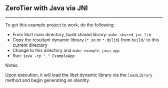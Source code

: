 ## ZeroTier with Java via JNI
***

To get this example project to work, do the following:

- From libzt main directory, build shared library: `make shared_jni_lib`
- Copy the resultant dynamic library (`*.so` or `*.dylib`) from `build/` to this current directory
- Change to this directory and `make example_java_app`
- Run: `java -cp "." ExampleApp`


Notes:

Upon execution, it will load the libzt dynamic library via the `loadLibrary` method and begin generating an identity.